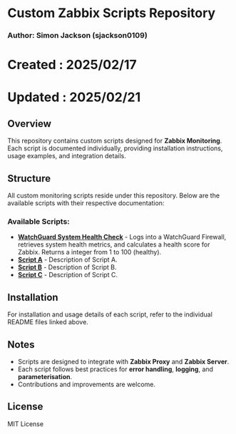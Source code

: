 # Custom Zabbix Scripts Repository

### Author: Simon Jackson (sjackson0109)
# Created     	: 2025/02/17
# Updated       : 2025/02/21

## Overview
This repository contains custom scripts designed for **Zabbix Monitoring**. Each script is documented individually, providing installation instructions, usage examples, and integration details.

## Structure
All custom monitoring scripts reside under this repository. Below are the available scripts with their respective documentation:

### Available Scripts:
- **[WatchGuard System Health Check](readme-watchguard.md)** - Logs into a WatchGuard Firewall, retrieves system health metrics, and calculates a health score for Zabbix. Returns a integer from 1 to 100 (healthy).
- **[Script A](readme-A.md)** - Description of Script A.
- **[Script B](readme-B.md)** - Description of Script B.
- **[Script C](readme-C.md)** - Description of Script C.

## Installation
For installation and usage details of each script, refer to the individual README files linked above.

## Notes
- Scripts are designed to integrate with **Zabbix Proxy** and **Zabbix Server**.
- Each script follows best practices for **error handling**, **logging**, and **parameterisation**.
- Contributions and improvements are welcome.

## License
MIT License

